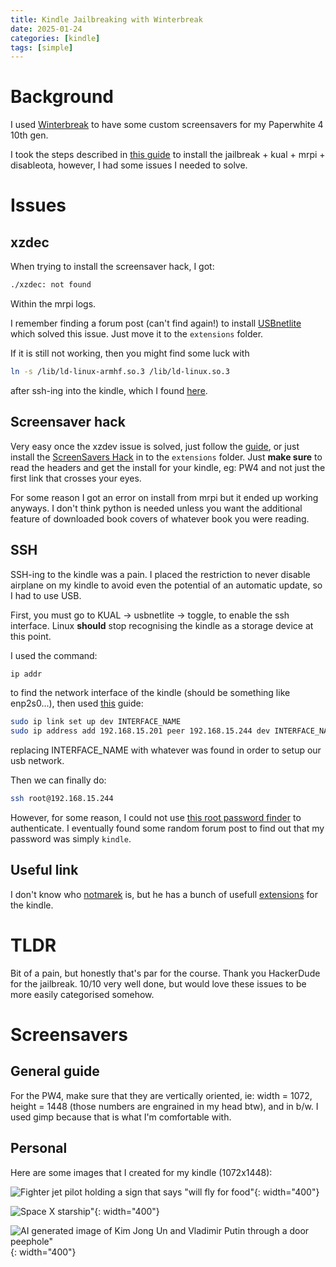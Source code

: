```yaml
---
title: Kindle Jailbreaking with Winterbreak
date: 2025-01-24
categories: [kindle]
tags: [simple]
---
```


# Background

I used [Winterbreak](https://www.mobileread.com/forums/showthread.php?t=365372) to have some custom screensavers for my Paperwhite 4 10th gen.

I took the steps described in [this guide](https://kindlemodding.org/jailbreaking/WinterBreak/) to install the jailbreak + kual + mrpi + disableota, however, I had some issues I needed to solve.

# Issues

## xzdec

When trying to install the screensaver hack, I got:
```bash
./xzdec: not found
```
Within the mrpi logs.

I remember finding a forum post (can't find again!) to install [USBnetlite](https://github.com/notmarek/kindle-usbnetlite/releases) which solved this issue. Just move it to the ```extensions``` folder.

If it is still not working, then you might find some luck with
```bash
ln -s /lib/ld-linux-armhf.so.3 /lib/ld-linux.so.3
```
after ssh-ing into the kindle, which I found [here](https://www.mobileread.com/forums/showthread.php?t=365372&page=21).

## Screensaver hack

Very easy once the xzdev issue is solved, just follow the [guide](https://www.mobileread.com/forums/showthread.php?t=195474), or just install the [ScreenSavers Hack](https://www.mobileread.com/forums/showthread.php?t=225030) in to the ```extensions``` folder. Just **make sure** to read the headers and get the install for your kindle, eg: PW4 and not just the first link that crosses your eyes.

For some reason I got an error on install from mrpi but it ended up working anyways. I don't think python is needed unless you want the additional feature of downloaded book covers of whatever book you were reading.

## SSH

SSH-ing to the kindle was a pain. I placed the restriction to never disable airplane on my kindle to avoid even the potential of an automatic update, so I had to use USB.

First, you must go to KUAL -> usbnetlite -> toggle, to enable the ssh interface. Linux **should** stop recognising the kindle as a storage device at this point. 

I used the command:
```bash
ip addr
```
to find the network interface of the kindle (should be something like enp2s0...), then used [this](https://www.mobileread.com/forums/showthread.php?t=204942) guide:
```bash
sudo ip link set up dev INTERFACE_NAME
sudo ip address add 192.168.15.201 peer 192.168.15.244 dev INTERFACE_NAME
```
replacing INTERFACE_NAME with whatever was found in order to setup our usb network.

Then we can finally do:
```bash
ssh root@192.168.15.244
```

However, for some reason, I could not use [this root password finder](https://www.sven.de/kindle/) to authenticate. I eventually found some random forum post to find out that my password was simply ```kindle```.

## Useful link
I don't know who [notmarek](https://github.com/notmarek) is, but he has a bunch of usefull [extensions](https://fw.notmarek.com/khf/) for the kindle. 

# TLDR
Bit of a pain, but honestly that's par for the course. Thank you HackerDude for the jailbreak. 10/10 very well done, but would love these issues to be more easily categorised somehow.

# Screensavers

## General guide

For the PW4, make sure that they are vertically oriented, ie: width = 1072, height = 1448 (those numbers are engrained in my head btw), and in b/w. I used gimp because that is what I'm comfortable with.

## Personal

Here are some images that I created for my kindle (1072x1448):

![Fighter jet pilot holding a sign that says "will fly for food"](assets/media/kindle_screensaver/wfff.png){: width="400"}

![Space X starship"](assets/media/kindle_screensaver/starship.png){: width="400"}

![AI generated image of Kim Jong Un and Vladimir Putin through a door peephole"](assets/media/kindle_screensaver/kim_putin.png){: width="400"}


